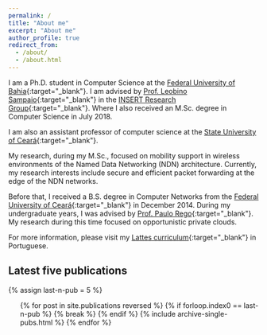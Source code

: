 ```yaml
---
permalink: /
title: "About me"
excerpt: "About me"
author_profile: true
redirect_from:
  - /about/
  - /about.html
---
```


I am a Ph.D. student in Computer Science at the [Federal University of Bahia](https://pgcomp.ufba.br){:target="\_blank"}. I am advised by [Prof. Leobino Sampaio](https://sites.google.com/view/leobino){:target="\_blank"} in the [INSERT Research Group](https://insert-lab.netlify.app){:target="\_blank"}. Where I also received an M.Sc. degree in Computer Science in July 2018.

I am also an assistant professor of computer science at the [State University of Ceará](https://www.uece.br/mombaca/){:target="\_blank"}.

My research, during my M.Sc., focused on mobility support in wireless environments of the Named Data Networking (NDN) architecture. Currently, my research interests include secure and efficient packet forwarding at the edge of the NDN networks.

Before that, I received a B.S. degree in Computer Networks from the [Federal University of Ceará](https://www.quixada.ufc.br){:target="\_blank"} in December 2014. During my undergraduate years, I was advised by [Prof. Paulo Rego](https://ieeexplore.ieee.org/author/38242873800){:target="\_blank"}. My research during this time focused on opportunistic private clouds.

For more information, please visit my [Lattes curriculum](http://lattes.cnpq.br/3102385411862897){:target="\_blank"} in Portuguese.

Latest five publications
------
<!--
  <ul>{% for post in site.publications reversed %}
    {% include archive-single-pubs.html %}
  {% endfor %}</ul>
-->

<!-- I added this. Show only last-n-publications -->
  {% assign last-n-pub = 5 %}
  <ul>{% for post in site.publications reversed %}
    {% if forloop.index0 == last-n-pub %}
      {% break %}
    {% endif %}
    {% include archive-single-pubs.html %}
  {% endfor %}</ul>


<!-- Refs:
[1] https://shopify.github.io/liquid/tags/iteration/
[2] https://shopify.dev/docs/themes/liquid/reference/objects/for-loops
-->

